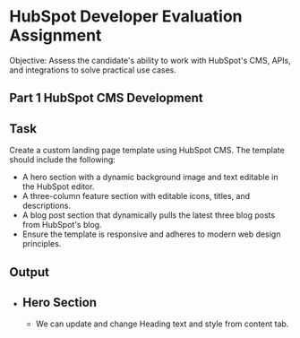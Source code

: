# HubSpot Developer Evaluation Assignment

Objective: Assess the candidate's ability to work with HubSpot's CMS, APIs, and integrations to solve
practical use cases.

## Part 1 HubSpot CMS Development

## Task

Create a custom landing page template using HubSpot CMS. The template should include the following:

- A hero section with a dynamic background image and text editable in the HubSpot editor.
- A three-column feature section with editable icons, titles, and descriptions.
- A blog post section that dynamically pulls the latest three blog posts from HubSpot's blog.
- Ensure the template is responsive and adheres to modern web design principles.

## Output

- ## Hero Section

  - We can update and change Heading text and style from content tab.
